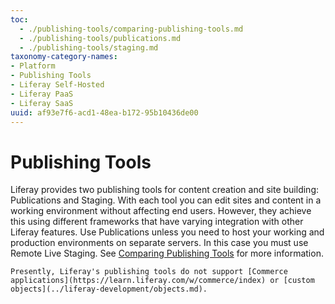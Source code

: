 ```yaml
---
toc:
  - ./publishing-tools/comparing-publishing-tools.md
  - ./publishing-tools/publications.md
  - ./publishing-tools/staging.md
taxonomy-category-names:
- Platform
- Publishing Tools
- Liferay Self-Hosted
- Liferay PaaS
- Liferay SaaS
uuid: af93e7f6-acd1-48ea-b172-95b10436de00
---
```

# Publishing Tools

Liferay provides two publishing tools for content creation and site building: Publications and Staging. With each tool you can edit sites and content in a working environment without affecting end users. However, they achieve this using different frameworks that have varying integration with other Liferay features. Use Publications unless you need to host your working and production environments on separate servers. In this case you must use Remote Live Staging. See [Comparing Publishing Tools](./publishing-tools/comparing-publishing-tools.md) for more information.

```{important}
Presently, Liferay's publishing tools do not support [Commerce applications](https://learn.liferay.com/w/commerce/index) or [custom objects](../liferay-development/objects.md).
```


